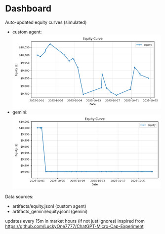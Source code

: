 # Dashboard

Auto-updated equity curves (simulated)

- custom agent: ![Equity Curve](artifacts/equity.png?v=59fb66c)
- gemini: ![Equity Curve (Gemini)](artifacts_gemini/equity.png?v=59fb66c)

Data sources:
- artifacts/equity.jsonl (custom agent)
- artifacts_gemini/equity.jsonl (gemini)

updates every 15m in market hours (if not just ignores)
inspired from https://github.com/LuckyOne7777/ChatGPT-Micro-Cap-Experiment